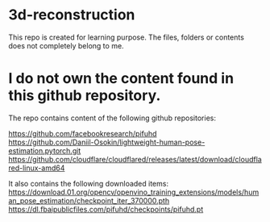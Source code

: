 # 3d-reconstruction

This repo is created for learning purpose.
The files, folders or contents does not completely belong to me.

# I do not own the content found in this github repository.

The repo contains content of the following github repositories:

https://github.com/facebookresearch/pifuhd  
https://github.com/Daniil-Osokin/lightweight-human-pose-estimation.pytorch.git  
https://github.com/cloudflare/cloudflared/releases/latest/download/cloudflared-linux-amd64  

It also contains the following downloaded items:    
https://download.01.org/opencv/openvino_training_extensions/models/human_pose_estimation/checkpoint_iter_370000.pth
https://dl.fbaipublicfiles.com/pifuhd/checkpoints/pifuhd.pt
